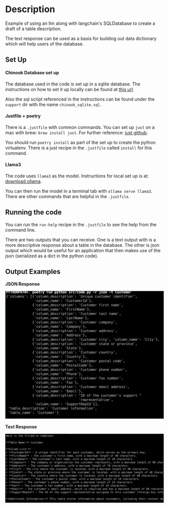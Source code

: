 # Description

Example of using an llm along with langchain's SQLDatabase to
create a draft of a table description.

The text response can be used as a basis for building out data dictionary which
will help users of the database.

## Set Up

#### Chinook Database set up

The database used in the code is set up in a sqlite database.  The instructions on
how to set it up locally can be found at [this url](https://database.guide/2-sample-databases-sqlite/).

Also the sql script referenced in the instructions can be found under the `support` dir
with the name `chinook_sqlite.sql`.

#### Justfile + poetry

There is a `.justfile` with common commands.  You can set up `just` on a mac with brew: `brew install just`.
For further reference: [just github](https://github.com/casey/just).

You should run `poetry install` as part of the set up to create the python virtualenv.  There is
a just recipe in the `.justfile` called `install` for this command.

#### Llama3

The code uses `llama3` as the model.  Instructions for local set up is at:
[download ollama](https://ollama.com/download).

You can then run the model in a terminal tab with `ollama serve llama3`.
There are other commands that are helpful in the `.justfile`.

## Running the code

You can run the `run-help` recipe in the `.justfile` to see the help from the command line.

There are two outputs that you can receive.   One is a text output with is a more descriptive
response about a table in the database.  The other is json output which would be useful
for an application that then makes use of the json (serialized as a dict in the python code).

## Output Examples

**JSON Response**

![Json Response](./support/json_response.png "Title")

**Text Response**

![Text Response](./support/text_response.png "Title")

